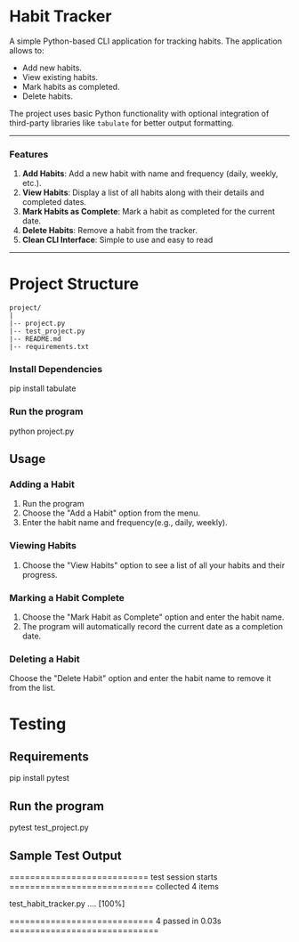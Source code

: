 # Habit Tracker

A simple Python-based CLI application for tracking habits. The application allows to:
- Add new habits.
- View existing habits.
- Mark habits as completed.
- Delete habits.

The project uses basic Python functionality with optional integration of third-party libraries like `tabulate` for better output formatting.

---

### **Features**

1. **Add Habits**: Add a new habit with name and frequency (daily, weekly, etc.).
2. **View Habits**: Display a list of all habits along with their details and completed dates.
3. **Mark Habits as Complete**: Mark a habit as completed for the current date.
4. **Delete Habits**: Remove a habit from the tracker.
5. **Clean CLI Interface**: Simple to use and easy to read

---

# Project Structure
```plaintext
project/
|
|-- project.py
|-- test_project.py  
|-- README.md
|-- requirements.txt
```

### Install Dependencies
pip install tabulate


### Run the program
python project.py


## Usage
### Adding a Habit
1. Run the program
2. Choose the "Add a Habit" option from the menu.
3. Enter the habit name and frequency(e.g., daily, weekly).

### Viewing Habits
1. Choose the "View Habits" option to see a list of all your habits and their progress.

### Marking a Habit Complete
1. Choose the "Mark Habit as Complete" option and enter the habit name.
2. The program will automatically record the current date as a completion date.

### Deleting a Habit
Choose the "Delete Habit" option and enter the habit name to remove it from the list.


# Testing

## Requirements
pip install pytest

## Run the program
pytest test_project.py

## Sample Test Output

=========================== test session starts ============================
collected 4 items

test_habit_tracker.py ....                                           [100%]

============================ 4 passed in 0.03s =============================




